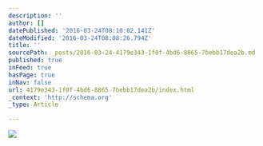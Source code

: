 ```yaml
---
description: ''
author: []
datePublished: '2016-03-24T08:10:02.141Z'
dateModified: '2016-03-24T08:08:26.794Z'
title: ''
sourcePath: _posts/2016-03-24-4179e343-1f0f-4bd6-8865-7bebb17dea2b.md
published: true
inFeed: true
hasPage: true
inNav: false
url: 4179e343-1f0f-4bd6-8865-7bebb17dea2b/index.html
_context: 'http://schema.org'
_type: Article

---
```

![](https://the-grid-user-content.s3-us-west-2.amazonaws.com/5d06fa47-77fc-467f-82d1-eb3601bc7d72.png)